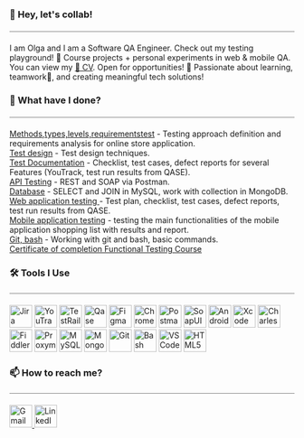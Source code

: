 ### 👋 Hey, let's collab! 
<hr style="height:1px; border-width:0; color:gray; background-color:gray; margin: 20px 0">  

I am Olga and I am a Software QA Engineer. Check out my testing playground! 🚀 Course projects + personal experiments in web & mobile QA. You can view my [🔗 CV](https://github.com/VolhaPiatrova/My_CV/blob/main/Volha%20Piatrova%20-%20QA%20Manual%20Engineer.pdf). Open for opportunities! 🚀 Passionate about learning, teamwork🤝, and creating meaningful tech solutions!  

### 🌱 What have I done? 
<hr style="height:1px; border-width:0; color:gray; background-color:gray; margin: 20px 0">  

[Methods,types,levels,requirementstest](https://github.com/VolhaPiatrova/theory) - Testing approach definition and requirements analysis for online store application.  
[Test design](https://github.com/VolhaPiatrova/design) - Test design techniques.  
[Test Documentation](https://github.com/VolhaPiatrova/docs) - 
Checklist, test cases, defect reports for several Features (YouTrack, test run results from QASE).  
[API Testing](https://github.com/VolhaPiatrova/api) - 
REST and SOAP via Postman.  
[Database](https://github.com/VolhaPiatrova/database) - 
SELECT and JOIN in MySQL, work with collection in MongoDB.  
[Web application testing ](https://github.com/VolhaPiatrova/web) - 
Test plan, checklist, test cases, defect reports, test run results from QASE.  
[Mobile application testing](https://github.com/VolhaPiatrova/mobile) - 
testing the main functionalities of the mobile application shopping list with results and report.  
[Git, bash](https://github.com/VolhaPiatrova/git_bash) - 
Working with git and bash, basic commands.  
[Certificate of completion Functional Testing Course](http://rusau.net/check?gd=db3516fb-d5c7-4b91-9c9d-fce6c244a9e0)

### 🛠️  Tools I Use  
<hr style="height:1px; border-width:0; color:gray; background-color:gray; margin: 20px 0">  

<p>
  <img src="https://cdn.jsdelivr.net/gh/devicons/devicon/icons/jira/jira-original.svg" title="Jira" alt="Jira" width="40" height="40"/>
  <img src="https://upload.wikimedia.org/wikipedia/commons/thumb/8/8d/YouTrack_Icon.svg/1024px-YouTrack_Icon.svg.png" title="YouTrack" alt="YouTrack" width="40" height="40"/>
  <img src="https://codahosted.io/packs/21236/unversioned/assets/LOGO/ba1091c59bab89cd2fd0f289622731fe16113d7b00905abe64759c313a4b73b76c1b0426076ed76cb74752234c734131df46992d5b8b48fc13e264240e4f7119f736cfeb64df36ded54b5cbf6198b9cadedf18dd0cac5c7dbcd16e6336c29363cd1292ba" title="TestRail" alt="TestRail" width="40" height="40"/>
  <img src="https://luna1.co/eb0187.png" title="Qase" alt="Qase" width="40" height="40"/>
  <img src="https://cdn.jsdelivr.net/gh/devicons/devicon/icons/figma/figma-original.svg" title="Figma" alt="Figma" width="40" height="40"/>
  <img src="https://d33wubrfki0l68.cloudfront.net/38b5c953a4667366685d55db55d057c86db1fc54/a0fdc/static/acae6b24d940347661ca901ea07f47c1/chrome-dev-logo-icon.png" title="Chrome DevTools" alt="Chrome DevTools" width="40" height="40"/>
  <img src="https://www.svgrepo.com/show/354202/postman-icon.svg" title="Postman" alt="Postman" width="40" height="40"/>
  <img src="https://encrypted-tbn0.gstatic.com/images?q=tbn:ANd9GcTDLj-17hLuPse4K5lo4VLNFRn89rjLSB-KKIZMdNjB0Q&s" title="SoapUI" alt="SoapUI" width="40" height="40"/>
  <img src="https://cdn.jsdelivr.net/gh/devicons/devicon/icons/androidstudio/androidstudio-original.svg" title="Android Studio" alt="Android Studio" width="40" height="40"/>
  <img src="https://cdn.jsdelivr.net/gh/devicons/devicon/icons/xcode/xcode-original.svg" title="Xcode" alt="Xcode" width="40" height="40"/>
  <img src="https://64.media.tumblr.com/c40e81596f30adf8690ee26aa12e888f/tumblr_inline_ob8z21ogTu1r2onau_400.png" title="Charles Proxy" alt="Charles Proxy" width="40" height="40"/>
  <img src="https://www.megaleechers.com/storage/Fiddler-Everywhere-Icon.png" title="Fiddler" alt="Fiddler" width="40" height="40"/>
  <img src="https://ph-files.imgix.net/f1aba60e-b071-4afd-bde6-7c123853a3ae.png?auto=format" title="Proxyman" alt="Proxyman" width="40" height="40"/>
  <img src="https://cdn.jsdelivr.net/gh/devicons/devicon/icons/mysql/mysql-original.svg" title="MySQL" alt="MySQL" width="40" height="40"/>
  <img src="https://cdn.jsdelivr.net/gh/devicons/devicon/icons/mongodb/mongodb-original.svg" title="MongoDB" alt="MongoDB" width="40" height="40"/>
  <img src="https://cdn.jsdelivr.net/gh/devicons/devicon/icons/git/git-original.svg" title="Git" alt="Git" width="40" height="40"/>
  <img src="https://upload.wikimedia.org/wikipedia/commons/thumb/4/4b/Bash_Logo_Colored.svg/1024px-Bash_Logo_Colored.svg.png" title="Bash" alt="Bash" width="40" height="40"/>
  <img src="https://cdn.jsdelivr.net/gh/devicons/devicon/icons/vscode/vscode-original.svg" title="VS Code" alt="VS Code" width="40" height="40"/>
  <img src="https://cdn-icons-png.flaticon.com/512/919/919827.png" title="HTML5" alt="HTML5" width="40" height="40"/>
</p>

### 📫 How to reach me?  
<hr style="height:1px; border-width:0; color:gray; background-color:gray; margin: 20px 0">  
<p>
  <a href="mailto:volhapiatrovaqa@gmail.com">
    <img src="https://img.icons8.com/?size=512&id=P7UIlhbpWzZm&format=png" width="40" height="40" alt="Gmail"/>
    </a>
  <a href="https://www.linkedin.com/in/volhapiatrovait/"><img src="https://img.icons8.com/?size=512&id=13930&format=png" width="40" height="40" alt="LinkedIn"/>
  </a>  
</p>
